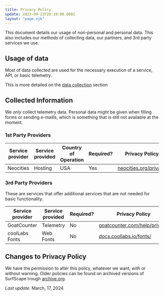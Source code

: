 ```yaml
---
title: Privacy Policy
update: 2023-09-23T20:10:00.000Z
layout: "page.njk"
---
```


This document details our usage of non-personal and personal data. This also includes our methods of collecting data, our partners, and 3rd party services we use.

## Usage of data

Most of data collected are used for the necessary execution of a service, API, or basic telemetry.

This is more detailed on the [data collection](#collected-information) section

## Collected Information

We _only_ collect telemetry data. Personal data might be given when filling forms or sending e-maills, which is something that is still not available at the moment.

### 1st Party Providers

| Service provider | Service provided | Country of Operation | Required? | Privacy Policy                                         |
| ---------------- | ---------------- | -------------------- | --------- | ------------------------------------------------------ |
| Neocities        | Hosting          | USA                  | Yes       | [neocities.org/privacy](https://neocities.org/privacy) |

### 3rd Party Providers

These are services that offer additional services that are not needed for basic functionality.

| Service provider | Service provided | Required? | Privacy Policy                                                       |
| ---------------- | ---------------- | --------- | -------------------------------------------------------------------- |
| GoatCounter      | Telemetry        | No        | [goatcounter.com/help/privacy](https://goatcounter.com/help/privacy) |
| coolLabs Fonts   | Web Fonts        | No        | [docs.coollabs.io/fonts/](https://docs.coollabs.io/fonts/)           |

## Changes to Privacy Policy

We have the permission to alter this policy, whatever we want, with or without warning. Older policies can be found on archived versions of SurfScape trough [archive.org](https://archive.org).

_Last update:_ March, 17, 2024
